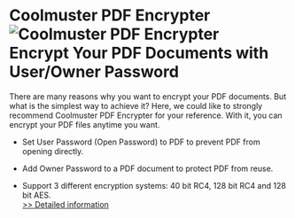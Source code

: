 # Coolmuster PDF Encrypter<br />![Coolmuster PDF Encrypter](https://mycommerce.akamaized.net/api/pimages/P300882031/BIG/300882031.PNG)<br />Encrypt Your PDF Documents with User/Owner Password

There are many reasons why you want to encrypt your PDF documents. But what is the simplest way to achieve it? Here, we could like to strongly recommend Coolmuster PDF Encrypter for your reference. With it, you can encrypt your PDF files anytime you want.

* Set User Password (Open Password) to PDF to prevent PDF from opening directly.

* Add Owner Password to a PDF document to protect PDF from reuse.

* Support 3 different encryption systems: 40 bit RC4, 128 bit RC4 and 128 bit AES.<br />[>> Detailed information](https://secure.shareit.com/shareit/product.html?productid=300882031&affiliateid=200057808)